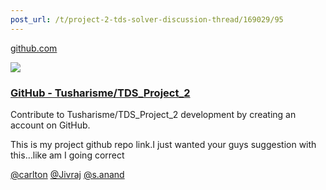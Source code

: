 ```yaml
---
post_url: /t/project-2-tds-solver-discussion-thread/169029/95
---
```

[github.com](https://github.com/Tusharisme/TDS_Project_2)

![](https://europe1.discourse-cdn.com/flex013/uploads/iitm/optimized/3X/b/6/b6b0ba3cab8056213814184ce412198bd670c7fd_2_690x344.png)

### [GitHub - Tusharisme/TDS\_Project\_2](https://github.com/Tusharisme/TDS_Project_2)

Contribute to Tusharisme/TDS\_Project\_2 development by creating an account on GitHub.

This is my project github repo link.I just wanted your guys suggestion with this…like am I going correct

[@carlton](/u/carlton) [@Jivraj](/u/jivraj) [@s.anand](/u/s.anand)